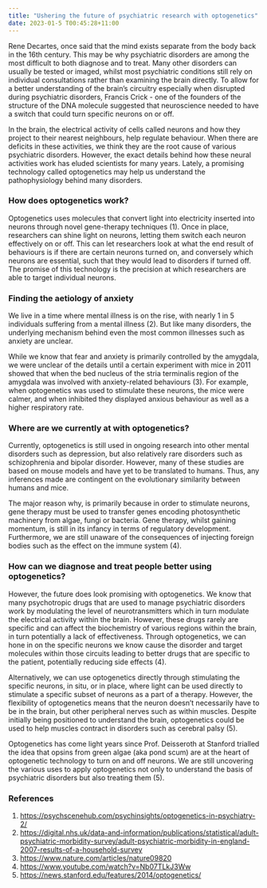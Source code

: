 ```yaml
---
title: "Ushering the future of psychiatric research with optogenetics"
date: 2023-01-5 T00:45:28+11:00
---
```



Rene Decartes, once said that the mind exists separate from the body back in the 16th century. This may be why psychiatric disorders are among the most difficult to both diagnose and to treat. Many other disorders can usually be tested or imaged, whilst most psychiatric conditions still rely on individual consultations rather than examining the brain directly. To allow for a better understanding of the brain’s circuitry especially when disrupted during psychiatric disorders, Francis Crick - one of the founders of the structure of the DNA molecule suggested that neuroscience needed to have a switch that could turn specific neurons on or off. 

In the brain, the electrical activity of cells called neurons and how they project to their nearest neighbours, help regulate behaviour. When there are deficits in these activities, we think they are the root cause of various psychiatric disorders. However, the exact details behind how these neural activities work has eluded scientists for many years. Lately, a promising technology called optogenetics may help us understand the pathophysiology behind many disorders. 

### How does optogenetics work?

Optogenetics uses molecules that convert light into electricity inserted into neurons through novel gene-therapy techniques (1). Once in place, researchers can shine light on neurons, letting them switch each neuron effectively on or off. This can let researchers look at what the end result of behaviours is if there are certain neurons turned on, and conversely which neurons are essential, such that they would lead to disorders if turned off. The promise of this technology is the precision at which researchers are able to target individual neurons.

### Finding the aetiology of anxiety 

We live in a time where mental illness is on the rise, with nearly 1 in 5 individuals suffering from a mental illness (2). But like many disorders, the underlying mechanism behind even the most common illnesses such as anxiety are unclear. 

While we know that fear and anxiety is primarily controlled by the amygdala, we were unclear of the details until a certain experiment with mice in 2011 showed that when the bed nucleus of the stria terminalis region of the amygdala was involved with anxiety-related behaviours (3). For example, when optogenetics was used to stimulate these neurons, the mice were calmer, and when inhibited they displayed anxious behaviour as well as a higher respiratory rate.

### Where are we currently at with optogenetics?


Currently, optogenetics is still used in ongoing research into other mental disorders such as depression, but also relatively rare disorders such as schizophrenia and bipolar disorder. However, many of these studies are based on mouse models and have yet to be translated to humans. Thus, any inferences made are contingent on the evolutionary similarity between humans and mice.

The major reason why, is primarily because in order to stimulate neurons, gene therapy must be used to transfer genes encoding photosynthetic machinery from algae, fungi or bacteria. Gene therapy, whilst gaining momentum, is still in its infancy in terms of regulatory development. Furthermore, we are still unaware of the consequences of injecting foreign bodies such as the effect on the immune system (4). 

### How can we diagnose and treat people better using optogenetics?

However, the future does look promising with optogenetics. We know that many psychotropic drugs that are used to manage psychiatric disorders work by modulating the level of neurotransmitters which in turn modulate the electrical activity within the brain. However, these drugs rarely are specific and can affect the biochemistry of various regions within the brain, in turn potentially a lack of effectiveness. Through optogenetics, we can hone in on the specific neurons we know cause the disorder and target molecules within those circuits leading to better drugs that are specific to the patient, potentially reducing side effects (4). 

Alternatively, we can use optogenetics directly through stimulating the specific neurons, in situ, or in place, where light can be used directly to stimulate a specific subset of neurons as a part of a therapy. However, the flexibility of optogenetics means that the neuron doesn’t necessarily have to be in the brain, but other peripheral nerves such as within muscles. Despite initially being positioned to understand the brain, optogenetics could be used to help muscles contract in disorders such as cerebral palsy (5).

Optogenetics has come light years since Prof. Deisseroth at Stanford trialled the idea that opsins from green algae (aka pond scum) are at the heart of optogenetic technology to turn on and off neurons. We are still uncovering the various uses to apply optogenetics not only to understand the basis of psychiatric disorders but also treating them (5). 


### References

1. https://psychscenehub.com/psychinsights/optogenetics-in-psychiatry-2/
2. https://digital.nhs.uk/data-and-information/publications/statistical/adult-psychiatric-morbidity-survey/adult-psychiatric-morbidity-in-england-2007-results-of-a-household-survey 
3. https://www.nature.com/articles/nature09820 
4. https://www.youtube.com/watch?v=Nb07TLkJ3Ww 
5. https://news.stanford.edu/features/2014/optogenetics/ 




